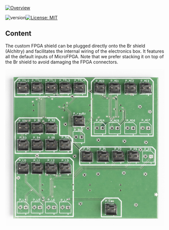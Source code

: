 <a href="https://mufpga.github.io/"><img src="https://raw.githubusercontent.com/mufpga/mufpga.github.io/main/img/logo_title.png" alt="Overview"/>

</a>

![version](https://img.shields.io/badge/version-3.1.0-blue)[![License: MIT](https://img.shields.io/badge/License-MIT-blue.svg)](https://opensource.org/licenses/MIT)


## Content

The custom FPGA shield can be plugged directly onto the Br shield (Alchitry) and facilitates the internal wiring of the electronics 
box. It features all the default inputs of MicroFPGA. Note that we prefer stacking it on top of the Br shield to avoid damaging the 
FPGA connectors.

![Custom FPGA shield](FPGA_shield_soldered.jpg)
